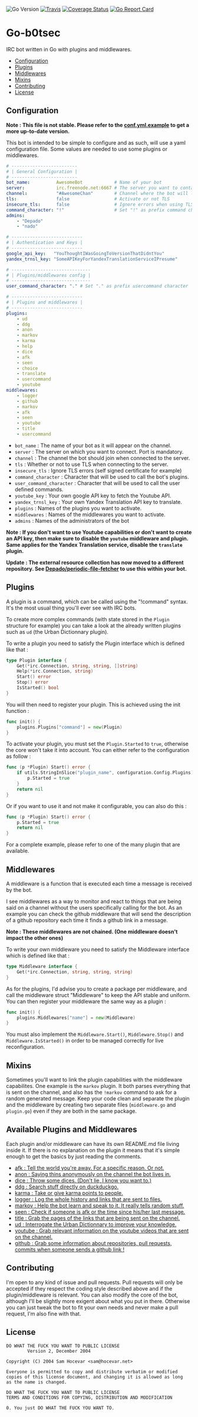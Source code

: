 ![Go Version](https://img.shields.io/badge/go-1.5-brightgreen.svg)
[![Travis](https://travis-ci.org/Depado/go-b0tsec.svg)](https://travis-ci.org/Depado/go-b0tsec)
[![Coverage Status](https://coveralls.io/repos/Depado/go-b0tsec/badge.svg?branch=master&service=github)](https://coveralls.io/github/Depado/go-b0tsec?branch=master)
[![Go Report Card](http://goreportcard.com/badge/Depado/go-b0tsec)](http://goreportcard.com/report/Depado/go-b0tsec)

# Go-b0tsec

IRC bot written in Go with plugins and middlewares.

 - [Configuration](#configuration)
 - [Plugins](#plugins)
 - [Middlewares](#middlewares)
 - [Mixins](#mixins)
 - [Contributing](#contributing)
 - [License](#license)

## Configuration

**Note : This file is not stable. Please refer to the [conf.yml.example](https://github.com/Depado/go-b0tsec/blob/master/conf.yml.example) to get a more up-to-date version.**

This bot is intended to be simple to configure and as such, will use a yaml configuration file. Some values are needed to use some plugins or middlewares.

```yaml
# -------------------------
# | General Configuration |
# -------------------------
bot_name:          AwesomeBot            # Name of your bot
server:            irc.freenode.net:6667 # The server you want to contact
channel:           "#AwesomeChan"        # Channel where the bot will live
tls:               false                 # Activate or not TLS
insecure_tls:      false                 # Ignore errors when using TLS
command_character: "!"                   # Set "!" as prefix command character
admins:
    - "Depado"
    - "nado"

# ---------------------------
# | Authentication and Keys |
# ---------------------------
google_api_key:   "YouThoughtIWasGoingToVersionThatDidntYou"
yandex_trnsl_key: "SomeAPIKeyForYandexTranslationServiceIPresume"

# ------------------------------
# | Plugins/middlewares config |
# ------------------------------
user_command_character: "." # Set "." as prefix usercommand character

# ---------------------------
# | Plugins and middlewares |
# ---------------------------
plugins:
    - ud
    - ddg
    - anon
    - markov
    - karma
    - help
    - dice
    - afk
    - seen
    - choice
    - translate
    - usercommand
    - youtube
middlewares:
    - logger
    - github
    - markov
    - afk
    - seen
    - youtube
    - title
    - usercommand
```

 - `bot_name` : The name of your bot as it will appear on the channel.
 - `server` : The server on which you want to connect. Port is mandatory.
 - `channel` : The channel the bot should join when connected to the server.
 - `tls` : Whether or not to use TLS when connecting to the server.
 - `insecure_tls` : Ignore TLS errors (self signed certificate for example)
 - `command_character` : Character that will be used to call the bot's plugins.
 - `user_command_character` : Character that will be used to call the user defined commands.
 - `youtube_key` : Your own google API key to fetch the Youtube API.
 - `yandex_trnsl_key` : Your own Yandex Translation API key to translate.
 - `plugins` : Names of the plugins you want to activate.
 - `middlewares` : Names of the middlewares you want to activate.
 - `admins` : Names of the administrators of the bot

**Note : If you don't want to use Youtube capabilities or don't want to create an API key, then make sure to disable the `youtube` middleware and plugin. Same applies for the Yandex Translation service, disable the `translate` plugin.**

**Update : The external resource collection has now moved to a different repository. See [Depado/periodic-file-fetcher](https://github.com/Depado/periodic-file-fetcher) to use this within your bot.**

## Plugins

A plugin is a command, which can be called using the "!command" syntax. It's the most usual thing you'll ever see with IRC bots.

To create more complex commands (with state stored in the `Plugin` structure for example) you can take a look at the already written plugins such as `ud` (the Urban Dictionnary plugin).

To write a plugin you need to satisfy the Plugin interface which is defined like that :

```go
type Plugin interface {
	Get(*irc.Connection, string, string, []string)
	Help(*irc.Connection, string)
	Start() error
	Stop() error
	IsStarted() bool
}
```

You will then need to register your plugin. This is achieved using the init function :
```go
func init() {
	plugins.Plugins["command"] = new(Plugin)
}
```

To activate your plugin, you must set the `Plugin.Started` to `true`, otherwise the core won't take it into account. You can either refer to the configuration as follow :
```go
func (p *Plugin) Start() error {
	if utils.StringInSlice("plugin_name", configuration.Config.Plugins) {
		p.Started = true
	}
	return nil
}
```

Or if you want to use it and not make it configurable, you can also do this :
```go
func (p *Plugin) Start() error {
	p.Started = true
	return nil
}
```

For a complete example, please refer to one of the many plugin that are available.

## Middlewares

A middleware is a function that is executed each time a message is received by the bot.  

I see middlewares as a way to monitor and react to things that are being said on a channel without the users specifically calling for the bot. As an example you can check the github middleware that will send the description of a github repository each time it finds a github link in a message.

**Note : These middlewares are not chained. (One middleware doesn't impact the other ones)**

To write your own middleware you need to satisfy the Middleware interface which is defined like that :

```go
type Middleware interface {
	Get(*irc.Connection, string, string, string)
}
```

As for the plugins, I'd advise you to create a package per middleware, and call the middleware struct "Middleware" to keep the API stable and uniform.  
You can then register your middleware the same way as a plugin :

```go
func init() {
	plugins.Middlewares["name"] = new(Middleware)
}
```

You must also implement the `Middleware.Start()`, `Middleware.Stop()` and `Middleware.IsStarted()` in order to be managed correctly for live reconfiguration.

## Mixins

Sometimes you'll want to link the plugin capabilities with the middleware capabilites. One example is the `markov` plugin. It both parses everything that is sent on the channel, and also has the `!markov` command to ask for a random generated message. Keep your code clean and separate the plugin and the middleware by creating two separate files (`middleware.go` and `plugin.go`) even if they are both in the same package.

## Available Plugins and Middlewares

Each plugin and/or middleware can have its own README.md file living inside it. If there is no explanation on the plugin it means that it's simple enough to get the basics by just reading the comments.

 - [afk : Tell the world you're away. For a specific reason. Or not.](https://github.com/Depado/go-b0tsec/tree/master/plugins/afk)
 - [anon : Saying thins anonymously on the channel the bot lives in.](https://github.com/Depado/go-b0tsec/tree/master/plugins/anon)
 - [dice : Throw some dices. (Don't lie, I know you want to.)](https://github.com/Depado/go-b0tsec/tree/master/plugins/dice)
 - [ddg : Search stuff directly on duckduckgo.](https://github.com/Depado/go-b0tsec/tree/master/plugins/duckduckgo)
 - [karma : Take or give karma points to people.](https://github.com/Depado/go-b0tsec/tree/master/plugins/karma)
 - [logger : Log the whole history and links that are sent to files.](https://github.com/Depado/go-b0tsec/tree/master/plugins/logger)
 - [markov : Help the bot learn and speak to it. It really tells random stuff. ](https://github.com/Depado/go-b0tsec/tree/master/plugins/markov)
 - [seen : Check if someone is afk or the time since his/her last message.](https://github.com/Depado/go-b0tsec/tree/master/plugins/seen)
 - [title : Grab the pages of the links that are being sent on the channel.](https://github.com/Depado/go-b0tsec/blob/master/plugins/title)
 - [ud : Interrogate the Urban Dictionnary to improve your knowledge.](https://github.com/Depado/go-b0tsec/tree/master/plugins/urban)
 - [youtube : Grab relevant information on the youtube videos that are sent on the channel.](https://github.com/Depado/go-b0tsec/tree/master/plugins/youtube)
 - [github : Grab some information about repositories, pull requests, commits when someone sends a github link !](https://github.com/Depado/go-b0tsec/tree/master/plugins/github)

## Contributing

I'm open to any kind of issue and pull requests. Pull requests will only be accepted if they respect the coding style described above and if the plugin/middleware is relevant. You can also modify the core of the bot, although I'll be slightly more exigent about what you put in there. Otherwise you can just tweak the bot to fit your own needs and never make a pull request, I'm also fine with that.

## License
```
DO WHAT THE FUCK YOU WANT TO PUBLIC LICENSE
		Version 2, December 2004

Copyright (C) 2004 Sam Hocevar <sam@hocevar.net>

Everyone is permitted to copy and distribute verbatim or modified
copies of this license document, and changing it is allowed as long
as the name is changed.

DO WHAT THE FUCK YOU WANT TO PUBLIC LICENSE
TERMS AND CONDITIONS FOR COPYING, DISTRIBUTION AND MODIFICATION

0. You just DO WHAT THE FUCK YOU WANT TO.
```
